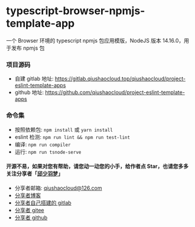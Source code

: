# typescript-browser-npmjs-template-app
一个 Browser 环境的 typescript npmjs 包应用模版，NodeJS 版本 14.16.0，用于发布 npmjs 包


### 项目源码
* 自建 gitlab 地址: https://gitlab.qiushaocloud.top/qiushaocloud/project-eslint-template-apps
* github 地址: https://github.com/qiushaocloud/project-eslint-template-apps


### 命令集
* 按照依赖包: `npm install` 或 `yarn install`
* eslint 检测: `npm run lint && npm run test-lint`
* 编译: `npm run compiler`
* 运行: `npm run tsnode-serve`



#### 开源不易，如果对您有帮助，请您动一动您的小手，给作者点 Star，也请您多多关注分享者「[邱少羽梦](https://www.qiushaocloud.top)」
* 分享者邮箱: [qiushaocloud@126.com](mailto:qiushaocloud@126.com)
* [分享者博客](https://www.qiushaocloud.top)
* [分享者自己搭建的 gitlab](https://gitlab.qiushaocloud.top/qiushaocloud) 
* [分享者 gitee](https://gitee.com/qiushaocloud/dashboard/projects) 
* [分享者 github](https://github.com/qiushaocloud?tab=repositories) 
